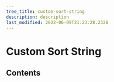```yaml
---
tree_title: custom-sort-string
description: description
last_modified: 2022-06-09T21:23:28.2328
---
```


# Custom Sort String

## Contents
